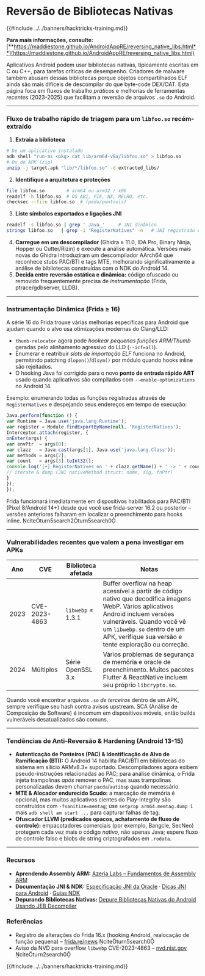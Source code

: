 # Reversão de Bibliotecas Nativas

{{#include ../../banners/hacktricks-training.md}}

**Para mais informações, consulte:** [**https://maddiestone.github.io/AndroidAppRE/reversing_native_libs.html**](https://maddiestone.github.io/AndroidAppRE/reversing_native_libs.html)

Aplicativos Android podem usar bibliotecas nativas, tipicamente escritas em C ou C++, para tarefas críticas de desempenho. Criadores de malware também abusam dessas bibliotecas porque objetos compartilhados ELF ainda são mais difíceis de descompilar do que byte-code DEX/OAT. Esta página foca em fluxos de trabalho *práticos* e melhorias de ferramentas *recentes* (2023-2025) que facilitam a reversão de arquivos `.so` do Android.

---

### Fluxo de trabalho rápido de triagem para um `libfoo.so` recém-extraído

1. **Extraia a biblioteca**
```bash
# De um aplicativo instalado
adb shell "run-as <pkg> cat lib/arm64-v8a/libfoo.so" > libfoo.so
# Ou do APK (zip)
unzip -j target.apk "lib/*/libfoo.so" -d extracted_libs/
```
2. **Identifique a arquitetura e proteções**
```bash
file libfoo.so        # arm64 ou arm32 / x86
readelf -h libfoo.so  # OS ABI, PIE, NX, RELRO, etc.
checksec --file libfoo.so  # (peda/pwntools)
```
3. **Liste símbolos exportados e ligações JNI**
```bash
readelf -s libfoo.so | grep ' Java_'     # JNI dinâmico
strings libfoo.so   | grep -i "RegisterNatives" -n   # JNI registrado estaticamente
```
4. **Carregue em um descompilador** (Ghidra ≥ 11.0, IDA Pro, Binary Ninja, Hopper ou Cutter/Rizin) e execute a análise automática. Versões mais novas do Ghidra introduziram um descompilador AArch64 que reconhece stubs PAC/BTI e tags MTE, melhorando significativamente a análise de bibliotecas construídas com o NDK do Android 14.
5. **Decida entre reversão estática e dinâmica:** código ofuscado ou removido frequentemente precisa de *instrumentação* (Frida, ptrace/gdbserver, LLDB).

---

### Instrumentação Dinâmica (Frida ≥ 16)

A série 16 do Frida trouxe várias melhorias específicas para Android que ajudam quando o alvo usa otimizações modernas do Clang/LLD:

* `thumb-relocator` agora pode *hookear pequenas funções ARM/Thumb* geradas pelo alinhamento agressivo do LLD (`--icf=all`).
* Enumerar e reatribuir *slots de importação ELF* funciona no Android, permitindo patching `dlopen()`/`dlsym()` por módulo quando hooks inline são rejeitados.
* O hooking Java foi corrigido para o novo **ponto de entrada rápido ART** usado quando aplicativos são compilados com `--enable-optimizations` no Android 14.

Exemplo: enumerando todas as funções registradas através de `RegisterNatives` e despejando seus endereços em tempo de execução:
```javascript
Java.perform(function () {
var Runtime = Java.use('java.lang.Runtime');
var register = Module.findExportByName(null, 'RegisterNatives');
Interceptor.attach(register, {
onEnter(args) {
var envPtr  = args[0];
var clazz   = Java.cast(args[1], Java.use('java.lang.Class'));
var methods = args[2];
var count   = args[3].toInt32();
console.log('[+] RegisterNatives on ' + clazz.getName() + ' -> ' + count + ' methods');
// iterate & dump (JNI nativeMethod struct: name, sig, fnPtr)
}
});
});
```
Frida funcionará imediatamente em dispositivos habilitados para PAC/BTI (Pixel 8/Android 14+) desde que você use frida-server 16.2 ou posterior – versões anteriores falharam em localizar o preenchimento para hooks inline.  citeturn5search2turn5search0

---

### Vulnerabilidades recentes que valem a pena investigar em APKs

| Ano | CVE | Biblioteca afetada | Notas |
|------|-----|------------------|-------|
|2023|CVE-2023-4863|`libwebp` ≤ 1.3.1|Buffer overflow na heap acessível a partir de código nativo que decodifica imagens WebP. Vários aplicativos Android incluem versões vulneráveis. Quando você vê um `libwebp.so` dentro de um APK, verifique sua versão e tente exploração ou correção.| citeturn2search0|
|2024|Múltiplos|Série OpenSSL 3.x|Vários problemas de segurança de memória e oracle de preenchimento. Muitos pacotes Flutter & ReactNative incluem seu próprio `libcrypto.so`.|

Quando você encontrar arquivos `.so` *de terceiros* dentro de um APK, sempre verifique seu hash contra avisos upstream. SCA (Análise de Composição de Software) é incomum em dispositivos móveis, então builds vulneráveis desatualizados são comuns.

---

### Tendências de Anti-Reversão & Hardening (Android 13-15)

* **Autenticação de Ponteiros (PAC) & Identificação de Alvo de Ramificação (BTI):** O Android 14 habilita PAC/BTI em bibliotecas do sistema em silício ARMv8.3+ suportado. Descompiladores agora exibem pseudo-instruções relacionadas ao PAC; para análise dinâmica, o Frida injeta trampolinas *após* remover o PAC, mas suas trampolinas personalizadas devem chamar `pacda`/`autibsp` quando necessário.
* **MTE & Alocador endurecido Scudo:** a marcação de memória é opcional, mas muitos aplicativos cientes do Play-Integrity são construídos com `-fsanitize=memtag`; use `setprop arm64.memtag.dump 1` mais `adb shell am start ...` para capturar falhas de tag.
* **Ofuscador LLVM (predicados opacos, achatamento de fluxo de controle):** empacotadores comerciais (por exemplo, Bangcle, SecNeo) protegem cada vez mais o código *nativo*, não apenas Java; espere fluxo de controle falso e blobs de string criptografados em `.rodata`.

---

### Recursos

- **Aprendendo Assembly ARM:** [Azeria Labs – Fundamentos de Assembly ARM](https://azeria-labs.com/writing-arm-assembly-part-1/)
- **Documentação JNI & NDK:** [Especificação JNI da Oracle](https://docs.oracle.com/javase/7/docs/technotes/guides/jni/spec/jniTOC.html) · [Dicas JNI para Android](https://developer.android.com/training/articles/perf-jni) · [Guias NDK](https://developer.android.com/ndk/guides/)
- **Depurando Bibliotecas Nativas:** [Depure Bibliotecas Nativas do Android Usando JEB Decompiler](https://medium.com/@shubhamsonani/how-to-debug-android-native-libraries-using-jeb-decompiler-eec681a22cf3)

### Referências

- Registro de alterações do Frida 16.x (hooking Android, realocação de função pequena) – [frida.re/news](https://frida.re/news/)  citeturn5search0
- Aviso da NVD para overflow `libwebp` CVE-2023-4863 – [nvd.nist.gov](https://nvd.nist.gov/vuln/detail/CVE-2023-4863) citeturn2search0

{{#include ../../banners/hacktricks-training.md}}
